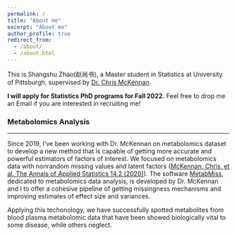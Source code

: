 ```yaml
---
permalink: /
title: "About me"
excerpt: "About me"
author_profile: true
redirect_from: 
  - /about/
  - /about.html
---
```


This is Shangshu Zhao(赵尚书), a Master student in Statistics at University of Pittsburgh, supervised by [Dr. Chris McKennan](https://scholar.google.com/citations?user=s4DslTYAAAAJ&hl=en).

**I will apply for Statistics PhD programs for Fall 2022.** Feel free to drop me an Email if you are interested in recruiting me!

### Metabolomics Analysis
------
Since 2019, I’ve been working with Dr. McKennan on metabolomics dataset to develop a new method that is capable of getting more accurate and powerful estimators of factors of interest.
We focused on metabolomics data with nonrandom missing values and latent factors ([McKennan, Chris, et al. The Annals of Applied Statistics 14.2 (2020)](https://doi.org/10.1214/20-AOAS1328)).
The software [MetabMiss](https://github.com/chrismckennan/MetabMiss), dedicated to metabolomics data analysis, is developed by Dr. McKennan and I to offer a cohesive pipeline of getting missingness mechanisms and improving estimates of effect size and variances. 

Applying this techonology, we have successfully spotted metabolites from blood plasma metabolomic data that have been showed biologically vital to some disease, while others neglect.
